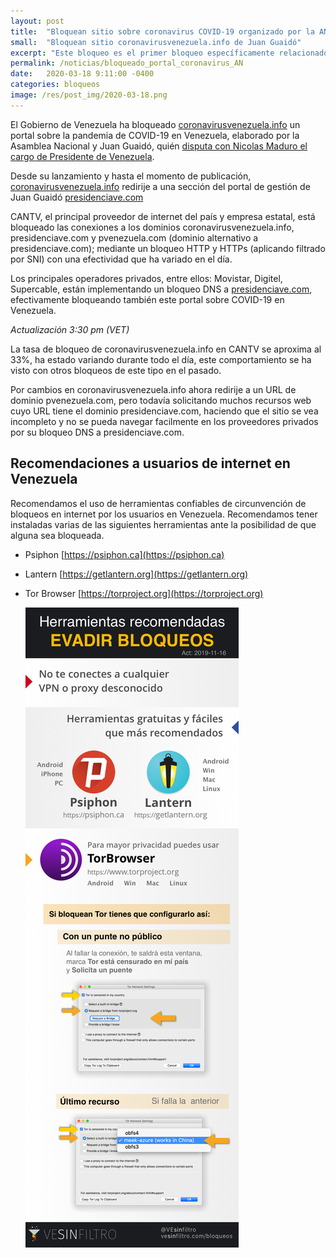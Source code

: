 ```yaml
---
layout: post
title:  "Bloquean sitio sobre coronavirus COVID-19 organizado por la AN y Juan Guaidó"
small:  "Bloquean sitio coronavirusvenezuela.info de Juan Guaidó"
excerpt: "Este bloqueo es el primer bloqueo específicamente relacionado a al crisis por COVID-19"
permalink: /noticias/bloqueado_portal_coronavirus_AN
date:   2020-03-18 9:11:00 -0400
categories: bloqueos
image: /res/post_img/2020-03-18.png
---
```



El Gobierno de Venezuela ha bloqueado [coronavirusvenezuela.info](http://coronavirusvenezuela.info) un portal sobre la pandemia de COVID-19 en Venezuela, elaborado por la Asamblea Nacional y Juan Guaidó, quién [disputa con Nicolas Maduro el cargo de Presidente de Venezuela](https://en.wikipedia.org/wiki/2019_Venezuelan_presidential_crisis).

Desde su lanzamiento y hasta el momento de publicación, [coronavirusvenezuela.info](http://coronavirusvenezuela.info) redirije a una sección del portal de gestión de Juan Guaidó [presidenciave.com](http://presidenciave.com)

CANTV, el principal proveedor de internet del país y empresa estatal, está bloqueado las conexiones a los dominios coronavirusvenezuela.info, presidenciave.com y pvenezuela.com (dominio alternativo a presidenciave.com); mediante un bloqueo HTTP y HTTPs (aplicando filtrado por SNI) con una efectividad que ha variado en el día.

Los principales operadores privados, entre ellos: Movistar, Digitel, Supercable, están implementando un bloqueo DNS a [presidenciave.com](http://presidenciave.com), efectivamente bloqueando también este portal sobre COVID-19 en Venezuela.


*Actualización 3:30 pm (VET)*

La tasa de bloqueo de coronavirusvenezuela.info en CANTV se aproxima al 33%, ha estado variando durante todo el día, este comportamiento se ha visto con otros bloqueos de este tipo en el pasado.

Por cambios en coronavirusvenezuela.info ahora redirije a un URL de dominio pvenezuela.com, pero todavía solicitando muchos recursos web cuyo URL tiene el dominio presidenciave.com, haciendo que el sitio se vea incompleto y no se pueda navegar facilmente en los proveedores privados por su bloqueo DNS a presidenciave.com.


## Recomendaciones a usuarios de internet en Venezuela

Recomendamos el uso de herramientas confiables de circunvención de
bloqueos en internet por los usuarios en Venezuela. Recomendamos tener instaladas varias de las
siguientes herramientas ante la posibilidad de que alguna sea bloqueada.

-   Psiphon [https://psiphon.ca](https://psiphon.ca)

-   Lantern [https://getlantern.org](https://getlantern.org)

-   Tor Browser [https://torproject.org](https://torproject.org)

    ![](/res/img/tecnicas_evadir_bloqueos.png)

